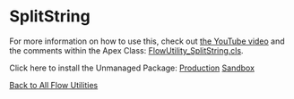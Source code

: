 # SplitString
For more information on how to use this, check out [the YouTube video](https://youtu.be/lCv8pPbyZ28) and the comments within the Apex Class:  [FlowUtility_SplitString.cls](./FlowUtility_SplitString.cls).  

Click here to install the Unmanaged Package: [Production](https://login.salesforce.com/packaging/installPackage.apexp?p0=04t6A0000014AIb)  [Sandbox](https://test.salesforce.com/packaging/installPackage.apexp?p0=04t6A0000014AIb)

[Back to All Flow Utilities](/../../)
